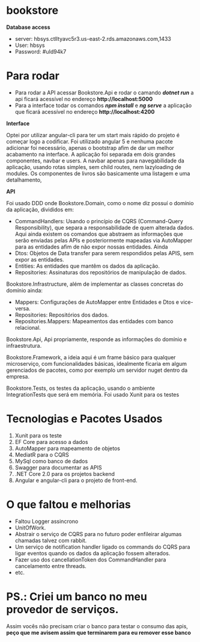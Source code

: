 # bookstore

**Database access**
* server: hbsys.ctlltyavc5r3.us-east-2.rds.amazonaws.com,1433
* User: hbsys
* Password: #uId94k7

# Para rodar

 - Para rodar a API acessar Bookstore.Api e rodar o camando ***dotnet run*** a api ficará acessível no endereço **http://localhost:5000**
 - Para a interface todar os comandos ***npm install*** e ***ng serve*** a aplicação que ficará acessível no endereço **http://localhost:4200**

**Interface**

Optei por utilizar angular-cli para ter um start mais rápido do projeto é começar logo a codificar.
Foi utilizado angular 5 e nenhuma pacote adicionar foi necessário, apenas o bootstrap afim de dar um melhor acabamento na interface.
A aplicação foi separada em dois grandes componentes, navbar e users.
A navbar apenas para navegabilidade da aplicação, usando rotas simples, sem child routes, nem lazyloading de modules.
Os componentes de livros são basicamente uma listagem e uma detalhamento,

**API**

Foi usado DDD onde 
Bookstore.Domain, como o nome diz possuí o domínio da aplicação, divididos em:
 - CommandHandlers: Usando o princípio de CQRS (Command-Query Responsibility), que separa a responsabilidade de quem alterada dados. Aqui ainda existem os comandos que abstraem as informações que serão enviadas pelas APIs e posteriormente mapeadas via AutoMapper para as entidades afim de não expor nossas entidades. Ainda 
  - Dtos: Objetos de Data transfer para serem respondidos pelas APIS, sem expor as entidades.
 - Entities: As entidades que mantêm os dados da aplicação.
 - Repositories: Assinaturas dos repositórios de manipulação de dados.
 
Bookstore.Infrastructure, além de implementar as classes concretas do domínio ainda:
 - Mappers: Configurações de AutoMapper entre Entidades e Dtos e vice-versa.
 - Repositories: Repositórios dos dados.
 - Repositories.Mappers: Mapeamentos das entidades com banco relacional.

Bookstore.Api, Api propriamente, responde as informações do domínio e infraestrutura.

Bookstore.Framework, a ideia aqui é um frame básico para qualquer microserviço, com funcionalidades básicas, idealmente ficaria em algum gerenciados de pacotes, como por exemplo um servidor nuget dentro da empresa.
 
 Bookstore.Tests, os testes da aplicação, usando o ambiente IntegrationTests que será em memória. Foi usado Xunit para os testes

# Tecnologias e Pacotes Usados
 1. Xunit para os teste
 2. EF Core para acesso a dados
 3. AutoMapper para mapeamento de objetos
 4. MediatR para o CQRS 
 5. MySql como banco de dados
 6. Swagger para documentar as APIS
 7. .NET Core 2.0 para os projetos backend
 8. Angular e angular-cli para o projeto de front-end.

# O que faltou e melhorias
 - Faltou Logger assincrono 
 - UnitOfWork.
 - Abstrair o serviço de CQRS para no futuro poder enfileirar algumas chamadas talvez com rabbit.
 - Um serviço de notification handler ligado os commands do CQRS para ligar eventos quando os dados da aplicação fossem alterados.
 - Fazer uso dos cancellationToken dos CommandHandler para cancelamento entre threads.
 - etc.

# PS.: Criei um banco no meu provedor de serviços.
Assim vocês não precisam criar o banco para testar o consumo das apis, **peço que me avisem assim que terminarem para eu remover esse banco**

